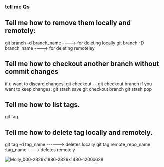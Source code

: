 ### tell me Qs
## Tell me how to remove them locally and remotely:
git branch -d branch_name ----> for deleting locally
git branch -D branch_name ----> for deleting remoteley

## Tell me how to checkout another branch without commit changes
if u want to discard changes:
git checkout -- <file>
git checkout branch
if you want to keep changes:
git stash save
git checkout branch
git stash pop

## Tell me how to list tags.
git tag

## Tell me how to delete tag locally and remotely.
git tag -d tag_name ------> deletes locally
git tag remote_repo_name :tag_name ---> deletes remotely

![Molly_006-2829x1886-2829x1480-1200x628](https://github.com/user-attachments/assets/106bfd8e-57e2-4378-9607-636a4d29b710)
